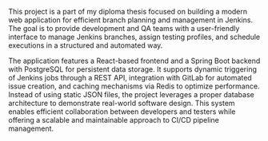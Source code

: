 This project is a part of my diploma thesis focused on building a modern web application for efficient branch planning and management in Jenkins. The goal is to provide development and QA teams with a user-friendly interface to manage Jenkins branches, assign testing profiles, and schedule executions in a structured and automated way.

The application features a React-based frontend and a Spring Boot backend with PostgreSQL for persistent data storage. It supports dynamic triggering of Jenkins jobs through a REST API, integration with GitLab for automated issue creation, and caching mechanisms via Redis to optimize performance. Instead of using static JSON files, the project leverages a proper database architecture to demonstrate real-world software design. This system enables efficient collaboration between developers and testers while offering a scalable and maintainable approach to CI/CD pipeline management.
